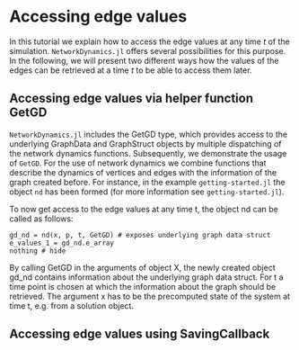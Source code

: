 # Accessing edge values

 In this tutorial we explain how to access the edge values at any time $t$ of the simulation. `NetworkDynamics.jl` offers several possibilities for this purpose. In the following, we will present two different ways how the values of the edges can be retrieved at a time $t$ to be able to access them later.

## Accessing edge values via helper function GetGD

`NetworkDynamics.jl` includes the GetGD type, which provides access to the underlying GraphData and GraphStruct objects by multiple dispatching of the network dynamics functions. Subsequently, we demonstrate the usage of `GetGD`. For the use of network dynamics we combine functions that describe the dynamics of vertices and edges with the information of the graph created before. For instance, in the example `getting-started.jl` the object `nd` has been formed (for more information see `getting-started.jl`).

To now get access to the edge values at any time t, the object nd can be called as follows:

```@example accessing_edge_values
gd_nd = nd(x, p, t, GetGD) # exposes underlying graph data struct
e_values_1 = gd_nd.e_array
nothing # hide
```

By calling GetGD in the arguments of object X, the newly created object gd_nd contains information about the underlying graph data struct. For t a time point is chosen at which the information about the graph should be retrieved. The argument x has to be the precomputed state of the system at time t, e.g. from a solution object.

## Accessing edge values using SavingCallback
